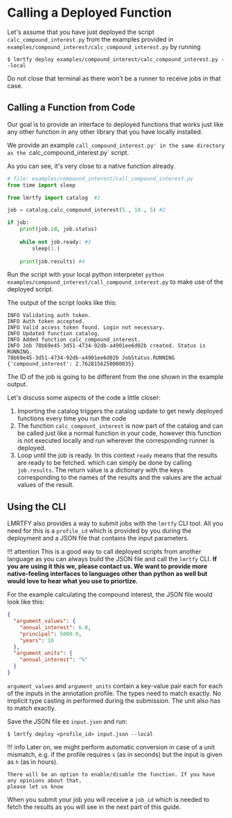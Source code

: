 # Calling a Deployed Function

Let's assume that you have just deployed the script `calc_compound_interest.py` from the examples 
provided in `examples/compound_interest/calc_compound_interest.py` by running

```shell
$ lmrtfy deploy examples/compound_interest/calc_compound_interest.py --local
```

Do not close that terminal as there won't be a runner to receive jobs in that case.

## Calling a Function from Code
Our goal is to provide an interface to deployed functions that works just like any other function in 
any other library that you have locally installed.

We provide an example `call_compound_interest.py' in the same directory as the `calc_compound_interest.py`
script. 

As you can see, it's very close to a native function already.

```python
# file: examples/compound_interest/call_compound_interest.py
from time import sleep

from lmrtfy import catalog  #1

job = catalog.calc_compound_interest(5., 10., 5) #2

if job:
    print(job.id, job.status)
    
    while not job.ready: #3
        sleep(1.)
    
    print(job.results) #4
```

Run the script with your local python interpreter `python examples/compound_interest/call_compound_interest.py`
to make use of the deployed script.

The output of the script looks like this:
```shell
INFO Validating auth token.
INFO Auth token accepted.
INFO Valid access token found. Login not necessary.
INFO Updated function catalog.
INFO Added function calc_compound_interest.
INFO Job 78b69e45-3d51-4734-92db-a4901ee6d02b created. Status is RUNNING.
78b69e45-3d51-4734-92db-a4901ee6d02b JobStatus.RUNNING
{'compound_interest': 2.7628156250000035}
```

The ID of the job is going to be different from the one shown in the example output.

Let's discuss some aspects of the code a little closer:

1. Importing the catalog triggers the catalog update to get newly deployed functions every time you
run the code
2. The function `calc_compount_interest` is now part of the catalog and can be called just like a 
normal function in your code, however this function is not executed locally and run wherever the 
corresponding runner is deployed.
3. Loop until the job is ready. In this context `ready` means that the results are ready to be fetched.
which can simply be done by calling `job.results`. The return value is a dictionary with the keys
corresponding to the names of the results and the values are the actual values of the result.

## Using the CLI

LMRTFY also provides a way to submit jobs with the `lmrtfy` CLI tool. All you need for this
is a `profile_id` which is provided by you during the deployment and a JSON file that contains the input
parameters.

!!! attention
    This is a good way to call deployed scripts from another language as you can always build the
    JSON file and call the `lmrtfy` CLI. **If you are using it this we, please contact us. We want to
    provide more native-feeling interfaces to languages other than python as well but would love to 
    hear what you use to priortize.**

For the example calculating the compound interest, the JSON file would look like this:
```json
{
  "argument_values": {
    "annual_interest": 6.0,
    "principal": 5000.0,
    "years": 10
  },
  "argument_units": {
    "annual_interest": "%"
  }
}

```

`argument_values` and `argument_units` contain a key-value pair each for each of the inputs in the
annotation profile. The types need to match exactly. No implicit type casting in performed during
the submission. The unit also has to match exactly.

Save the JSON file es `input.json` and run:

```shell
$ lmrtfy deploy <profile_id> input.json --local
```

!!! info
    Later on, we might perform automatic conversion in case of a unit mismatch, e.g. if the profile
    requires `s` (as in seconds) but the input is given as `h` (as in hours).

    There will be an option to enable/disable the function. If you have any opinions about that, 
    please let us know

When you submit your job you will receive a `job_id` which is needed to fetch the results as you
will see in the next part of this guide.

